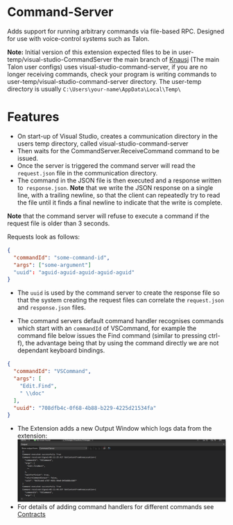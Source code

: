# Command-Server

Adds support for running arbitrary commands via file-based RPC. Designed for use with voice-control systems such as Talon. 

**Note:** Initial version of this extension expected files to be in user-temp/visual-studio-CommandServer the main branch of [Knausj](https://github.com/knausj85/knausj_talon) (The main Talon user configs) uses 
visual-studio-command-server, if you are no longer receiving commands, check your program is writing commands to user-temp/visual-studio-command-server directory. The user-temp directory is usually ```C:\Users\your-name\AppData\Local\Temp\```

# Features 

* On start-up of Visual Studio, creates a communication directory in the users temp directory, called visual-studio-command-server
* Then waits for the CommandServer.ReceiveCommand command to be issued.
* Once the server is triggered the command server will read the ```request.json``` file in the communication directory.
* The command in the JSON file is then executed and a response written to``` response.json```. **Note** that we write the JSON response on a single line, with a trailing newline, so that the client can repeatedly try to read the file until it finds a final newline to indicate that the write is complete.

**Note** that the command server will refuse to execute a command if the request file is older than 3 seconds.

Requests look as follows:

```JSON
{
  "commandId": "some-command-id",
  "args": ["some-argument"]
  "uuid": "aguid-aguid-aguid-aguid-aguid"
}
```
* The ```uuid``` is used by the command server to create the response file so that the system creating the request files can correlate the ```request.json``` and ```response.json``` files.

* The command servers default command handler recognises commands which start with an ```commandId``` of VSCommand, for example the command file below issues the Find command (similar to pressing ctrl-f), the advantage being that by using the command directly we are not dependant keyboard bindings.

```JSON
{
  "commandId": "VSCommand",
  "args": [
    "Edit.Find",
    " \\doc"
  ],
  "uuid": "708dfb4c-0f68-4b88-b229-4225d21534fa"
} 
```
* The Extension adds a new Output Window which logs data from the extension:
![](2022-08-14-16-26-46.png)
* For details of adding command handlers for different commands see [Contracts](/CommandServerContracts/readme.md)